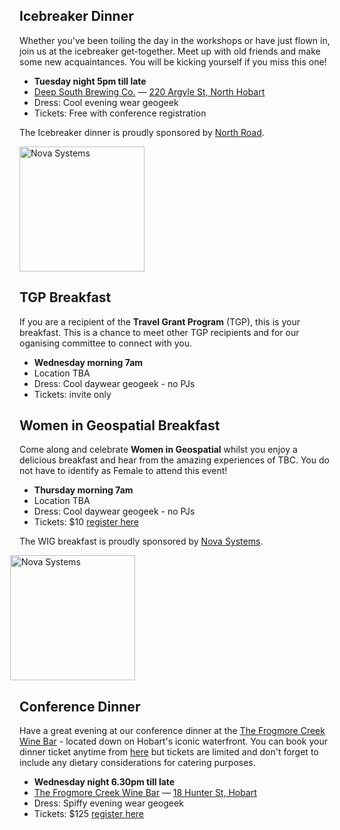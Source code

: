 ## Icebreaker Dinner

Whether you've been toiling the day in the workshops or have just flown in, join us at the icebreaker get-together.
Meet up with old friends and make some new acquaintances. You will be kicking yourself if you miss this one!

- **Tuesday night 5pm till late**
- [Deep South Brewing Co.](https://www.deepsouthbrewing.co/) — [220 Argyle St, North Hobart](https://maps.app.goo.gl/NRZsP7jjzYcashz99)
- Dress: Cool evening wear geogeek
- Tickets: Free with conference registration

The Icebreaker dinner is proudly sponsored by [North Road](https://north-road.com/).

<img src="/imgs/sponsors/northroad.png" width="200px" alt="Nova Systems" style="width:200px; margin:0" />

## TGP Breakfast

If you are a recipient of the **Travel Grant Program** (TGP), this is your breakfast. This is a chance to meet other TGP recipients and for our oganising committee to connect with you.

- **Wednesday morning 7am**
- Location TBA
- Dress: Cool daywear geogeek - no PJs
- Tickets: invite only

## Women in Geospatial Breakfast

Come along and celebrate **Women in Geospatial** whilst you enjoy a delicious breakfast and hear from the amazing experiences of TBC. You do not have to identify as Female to attend this event!

- **Thursday morning 7am**
- Location TBA
- Dress: Cool daywear geogeek - no PJs
- Tickets: $10 [register here](https://ti.to/osgeo-oceania/foss4g-sotm-oceania-2024)

The WIG breakfast is proudly sponsored by [Nova Systems](https://www.novasystems.com/au).

<img src="/imgs/sponsors/nova.png" width="200px" alt="Nova Systems" style="width:200px; margin-left:-15px; margin-right:0;" />

## Conference Dinner

Have a great evening at our conference dinner at the [The Frogmore Creek Wine Bar](https://www.frogmorecreek.com.au/) - located down on Hobart's iconic waterfront. You can book your dinner ticket anytime from [here](https://ti.to/osgeo-oceania/foss4g-sotm-oceania-2024) but tickets are limited and don't forget to include any dietary considerations for catering purposes.

- **Wednesday night 6.30pm till late**
- [The Frogmore Creek Wine Bar](https://www.frogmorecreek.com.au/) — [18 Hunter St, Hobart](https://maps.app.goo.gl/iRz3GgsAo2AVFE768)
- Dress: Spiffy evening wear geogeek
- Tickets: $125 [register here](https://ti.to/osgeo-oceania/foss4g-sotm-oceania-2024)
